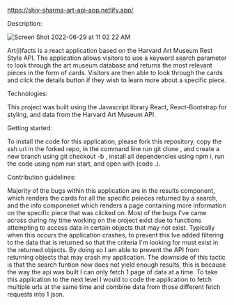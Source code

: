 https://shiv-sharma-art-api-app.netlify.app/

Description:

![Screen Shot 2022-06-29 at 11 02 22 AM](https://user-images.githubusercontent.com/101225603/176469910-d3103b5a-93b7-40dc-aa46-6e20d50e4052.jpg)

Art(i)facts is a react application based on the Harvard Art Museum Rest Style API. The application allows visitors to use a keyword search parameter to look through the art museum database and returns the most relevant pieces in the form of cards. Visitors are then able to look through the cards and click the details button if they wish to learn more about a specific piece.

Technologies:

This project was built using the Javascript library React, React-Bootstrap for styling, and data from the Harvard Art Museum API.

Getting started:

To install the code for this application, please fork this repository, copy the ssh url in the forked repo, in the command line run git clone <url>, and create a new branch using git checkout -b <branch>, install all dependencies using npm i, run the code using npm run start, and open with (code .).

Contribution guidelines:

Majority of the bugs within this application are in the results component, which renders the cards for all the specific peieces returned by a search, and the info componenet which renders a page containing more information on the specific piece that was clicked on. Most of the bugs I've came across during my time working on the oroject exist due to functions attempting to access data in certain objects that may not exist. Typically when this occurs the application crashes, to prevent this Ive added filtering to the data that is returned so that the criteria I'm looking for must exist in the returned objects. By doing so I am able to prevent the API from returning objects that may crash my application. The downside of this tactic is that the search funtion now does not yield enough results, this is because the way the api was built I can only fetch 1 page of data at a time. To take this application to the next level I would to code the application to fetch multiple urls at the same time and combine data from those different fetch requests into 1 json.
